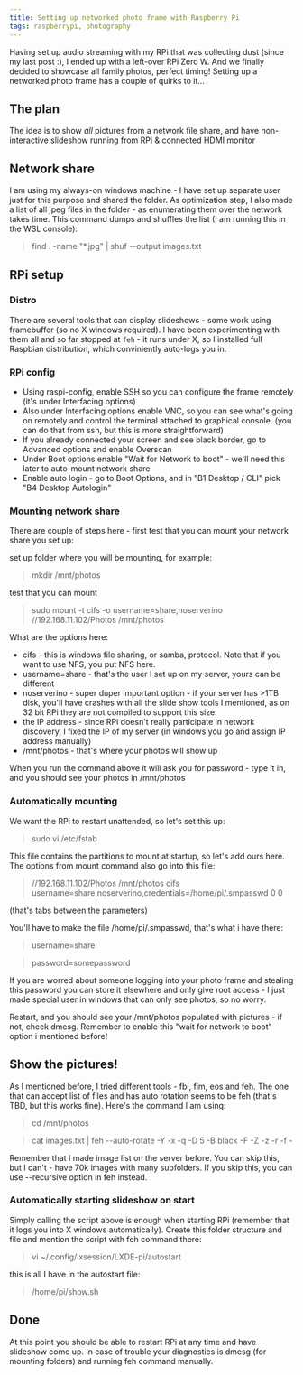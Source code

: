 ```yaml
---
title: Setting up networked photo frame with Raspberry Pi
tags: raspberrypi, photography
---
```


Having set up audio streaming with my RPi that was collecting dust (since my last post :), 
I ended up with a left-over RPi Zero W. And we finally decided to showcase all family photos, perfect timing!
Setting up a networked photo frame has a couple of quirks to it...

<!--break-->
## The plan
The idea is to show _all_ pictures from a network file share, and have non-interactive slideshow 
running from RPi & connected HDMI monitor

## Network share
I am using my always-on windows machine - I have set up separate user just for this purpose and shared the folder.
As optimization step, I also made a list of all jpeg files in the folder - as enumerating them over the network takes time.
This command dumps and shuffles the list (I am running this in the WSL console):
> find . -name "*.jpg" | shuf --output images.txt

## RPi setup

### Distro
There are several tools that can display slideshows - some work using framebuffer (so no X windows required). 
I have been experimenting with them all and so far stopped at `feh` - it runs under X, so I installed full Raspbian distribution,
which conviniently auto-logs you in.

### RPi config
* Using raspi-config, enable SSH so you can configure the frame remotely (it's under Interfacing options)
* Also under Interfacing options enable VNC, so you can see what's going on remotely and control the terminal attached to graphical console. 
(you can do that from ssh, but this is more straightforward)
* If you already connected your screen and see black border, go to Advanced options and enable Overscan
* Under Boot options enable "Wait for Network to boot" - we'll need this later to auto-mount network share
* Enable auto login - go to Boot Options, and in "B1 Desktop / CLI" pick  "B4 Desktop Autologin"

### Mounting network share
There are couple of steps here - first test that you can mount your network share you set up:

set up folder where you will be mounting, for example:
> mkdir /mnt/photos 

test that you can mount
> sudo mount -t cifs -o username=share,noserverino //192.168.11.102/Photos /mnt/photos

What are the options here:
* cifs - this is windows file sharing, or samba, protocol. Note that if you want to use NFS, you put NFS here.
* username=share - that's the user I set up on my server, yours can be different
* noserverino - super duper important option - if your server has >1TB disk, you'll have crashes with all the slide 
show tools I mentioned, as on 32 bit RPi they are not compiled to support this size.
* the IP address - since RPi doesn't really participate in network discovery, I fixed the IP of my server 
(in windows you go and assign IP address manually)
* /mnt/photos - that's where your photos will show up

When you run the command above it will ask you for password - type it in, and you should see your photos in /mnt/photos

### Automatically mounting
We want the RPi to restart unattended, so let's set this up:
> sudo vi /etc/fstab

This file contains the partitions to mount at startup, so let's add ours here. 
The options from mount command also go into this file:
> //192.168.11.102/Photos /mnt/photos     cifs    username=share,noserverino,credentials=/home/pi/.smpasswd       0       0

(that's tabs between the parameters)

You'll have to make the file /home/pi/.smpasswd, that's what i have there:
> username=share

> password=somepassword

If you are worred about someone logging into your photo frame and stealing this password you can store it elsewhere and 
only give root access - I just made special user in windows that can only see photos, so no worry.

Restart, and you should see your /mnt/photos populated with pictures - if not, check dmesg. 
Remember to enable this "wait for network to boot" option i mentioned before!

## Show the pictures!
As I mentioned before, I tried different tools - fbi, fim, eos and feh. The one that can accept list of files and has auto rotation seems to be feh (that's TBD, but this works fine). Here's the command I am using:
>cd /mnt/photos

>cat images.txt | feh --auto-rotate -Y -x -q -D 5 -B black -F -Z -z -r -f - 

Remember that I made image list on the server before. You can skip this, but I can't -  have 70k images with many subfolders. If you skip this, you can use --recursive option in feh instead.

### Automatically starting slideshow on start
Simply calling the script above is enough when starting RPi (remember that it logs you into X windows automatically). Create this folder structure and file and mention the script with feh command there:
> vi ~/.config/lxsession/LXDE-pi/autostart

this is all I have in the autostart file:
> /home/pi/show.sh

## Done
At this point you should be able to restart RPi at any time and have slideshow come up.
In case of trouble your diagnostics is dmesg (for mounting folders) and running feh command manually.
